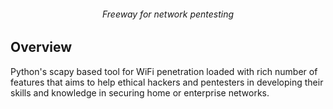 <div align="center">

<h6>Freeway for network pentesting</h6>
</div>


<h2><strong>Overview</strong></h2>
Python's scapy based tool for WiFi penetration loaded with rich number of features that aims to help ethical hackers and pentesters in developing their skills and knowledge in securing home or enterprise networks.
